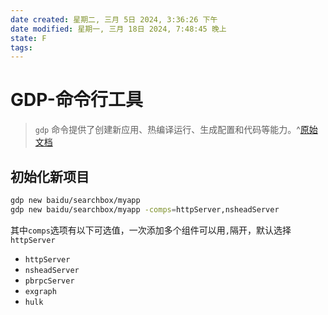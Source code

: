 ```yaml
---
date created: 星期二, 三月 5日 2024, 3:36:26 下午
date modified: 星期一, 三月 18日 2024, 7:48:45 晚上
state: F
tags: 
---
```


# GDP-命令行工具

> `gdp` 命令提供了创建新应用、热编译运行、生成配置和代码等能力。^[原始文档]

## 初始化新项目

````bash
gdp new baidu/searchbox/myapp
gdp new baidu/searchbox/myapp -comps=httpServer,nsheadServer
````

其中`comps`选项有以下可选值，一次添加多个组件可以用`,`隔开，默认选择`httpServer`
- `httpServer`
- `nsheadServer`
- `pbrpcServer`
- `exgraph`
- `hulk`

[原始文档]:https://gdp.baidu-int.com/gdp3/docs/quickstart/gdp/